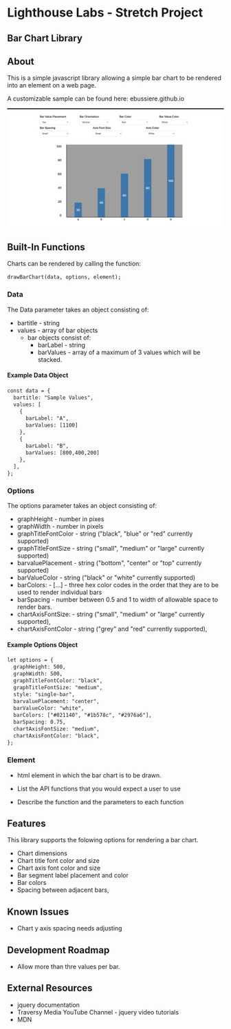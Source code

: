 # Lighthouse Labs - Stretch Project

## Bar Chart Library

## About

This is a simple javascript library allowing a simple bar chart to be rendered into an element on a web page.

A customizable sample can be found here:
ebussiere.github.io

![](resources/img/chartsample.png)

## Built-In Functions

Charts can be rendered by calling the function:

```
drawBarChart(data, options, element);
```

### Data

The Data parameter takes an object consisting of:

- bartitle - string
- values - array of bar objects
  - bar objects consist of:
    - barLabel - string
    - barValues - array of a maximum of 3 values which will be stacked.

#### Example Data Object

```
const data = {
  bartitle: "Sample Values",
  values: [
    {
      barLabel: "A",
      barValues: [1100]
    },
    {
      barLabel: "B",
      barValues: [800,400,200]
    },
  ],
};
```

### Options

The options parameter takes an object consisting of:

- graphHeight - number in pixes
- graphWidth - number in pixels
- graphTitleFontColor - string ("black", "blue" or "red" currently supported)
- graphTitleFontSize - string ("small", "medium" or "large" currently supported)
- barvaluePlacement - string ("bottom", "center" or "top" currently supported)
- barValueColor - string ("black" or "white" currently supported)
- barColors: - [...] - three hex color codes in the order that they are to be used to render individual bars
- barSpacing - number between 0.5 and 1 to width of allowable space to render bars.
- chartAxisFontSize: - string ("small", "medium" or "large" currently supported),
- chartAxisFontColor - string ("grey" and "red" currently supported),

#### Example Options Object

```
let options = {
  graphHeight: 500,
  graphWidth: 500,
  graphTitleFontColor: "black",
  graphTitleFontSize: "medium",
  style: "single-bar",
  barvaluePlacement: "center",
  barValueColor: "white",
  barColors: ["#021140", "#1b578c", "#2976a6"],
  barSpacing: 0.75,
  chartAxisFontSize: "medium",
  chartAxisFontColor: "black",
};
```

### Element

- html element in which the bar chart is to be drawn.

- List the API functions that you would expect a user to use
- Describe the function and the parameters to each function

## Features

This library supports the folowing options for rendering a bar chart.

- Chart dimensions
- Chart title font color and size
- Chart axis font color and size
- Bar segment label placement and color
- Bar colors
- Spacing between adjacent bars,

## Known Issues

- Chart y axis spacing needs adjusting

## Development Roadmap

- Allow more than thre values per bar.

## External Resources

- jquery documentation
- Traversy Media YouTube Channel - jquery video tutorials
- MDN
